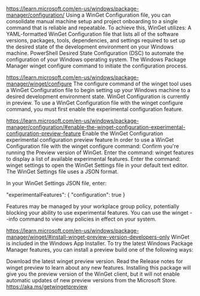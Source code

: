 https://learn.microsoft.com/en-us/windows/package-manager/configuration/
Using a WinGet Configuration file, you can consolidate manual machine setup and project onboarding to a single command that is reliable and repeatable.
To achieve this, WinGet utilizes:
    A YAML-formatted WinGet Configuration file that lists all of the software versions, packages, tools, dependencies, and settings required to set up the desired state of the development environment on your Windows machine.
    PowerShell Desired State Configuration (DSC) to automate the configuration of your Windows operating system.
    The Windows Package Manager winget configure command to initiate the configuration process.

https://learn.microsoft.com/en-us/windows/package-manager/winget/configure
The configure command of the winget tool uses a WinGet Configuration file to begin setting up your Windows machine to a desired development environment state.
WinGet Configuration is currently in preview.
To use a WinGet Configuration file with the winget configure command, you must first enable the experimental configuration feature.

https://learn.microsoft.com/en-us/windows/package-manager/configuration/#enable-the-winget-configuration-experimental-configuration-preview-feature
Enable the WinGet Configuration experimental configuration preview feature
In order to use a WinGet Configuration file with the winget configure command:
    Confirm you're running the Preview version of WinGet.
    Enter the command: winget features to display a list of available experimental features.
    Enter the command: winget settings to open the WinGet Settings file in your default text editor. The WinGet Settings file uses a JSON format.

In your WinGet Settings JSON file, enter:

"experimentalFeatures": {
       "configuration": true
   }

Features may be managed by your workplace group policy, potentially blocking your ability to use experimental features.
You can use the winget --info command to view any policies in effect on your system.

https://learn.microsoft.com/en-us/windows/package-manager/winget/#install-winget-preview-version-developers-only
WinGet is included in the Windows App Installer. To try the latest Windows Package Manager features, you can install a preview build one of the following ways:

Download the latest winget preview version.
Read the Release notes for winget preview to learn about any new features.
Installing this package will give you the preview version of the WinGet client, but it will not enable automatic updates of new preview versions from the Microsoft Store.
https://aka.ms/getwingetpreview